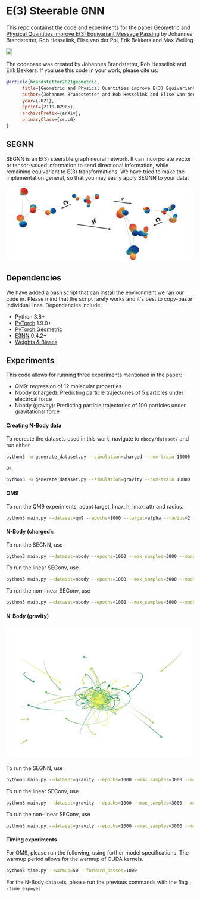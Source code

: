 # E(3) Steerable GNN

This repo containst the code and experiments for the paper
[Geometric and Physical Quantities improve E(3) Equivariant Message Passing](https://arxiv.org/abs/2110.02905) by Johannes Brandstetter, Rob Hesselink, Elise van der Pol, Erik Bekkers and Max Welling

![](https://github.com/RobDHess/Steerable-E3-GNN/blob/main/assets/forward_pass_faster_larger.gif)


The codebase was created by Johannes Brandstetter, Rob Hesselink and Erik Bekkers. If you use this code in your work, please cite us:

```bibtex
@article{brandstetter2021geometric,
      title={Geometric and Physical Quantities improve E(3) Equivariant Message Passing},
      author={Johannes Brandstetter and Rob Hesselink and Elise van der Pol and Erik Bekkers and Max Welling},
      year={2021},
      eprint={2110.02905},
      archivePrefix={arXiv},
      primaryClass={cs.LG}
}
```

## SEGNN
SEGNN is an E(3) steerable graph neural network. It can incorporate vector or tensor-valued information to send directional information, while remaining equivariant to E(3) transformations. We have tried to make the implementation general, so that you may easily apply SEGNN to your data.

<img src="assets/Equivariance.png" width="800">



## Dependencies
We have added a bash script that can install the environment we ran our code in. Please mind that the script rarely works and it's best to copy-paste individual lines. Dependencies include:
* Python 3.8+
* [PyTorch](https://pytorch.org/) 1.9.0+
* [PyTorch Geometric](https://pytorch-geometric.readthedocs.io/en/latest/)
* [E3NN](https://e3nn.org/) 0.4.2+
* [Weights & Biases](https://wandb.ai/site) 


## Experiments
This code allows for running three experiments mentioned in the paper:
* QM9: regression of 12 molecular properties
* Nbody (charged): Predicting particle trajectories of 5 particles under electrical force
* Nbody (gravity): Predicting particle trajectories of 100 particles under gravitational force

#### Creating N-Body data
To recreate the datasets used in this work, navigate to ```nbody/dataset/``` and run either
```bash
python3 -u generate_dataset.py --simulation=charged --num-train 10000 --seed 43 --suffix small
```
or 
```bash
python3 -u generate_dataset.py --simulation=gravity --num-train 10000 --seed 43 --suffix small
```

#### QM9
To run the QM9 experiments, adapt target, lmax_h, lmax_attr and radius.
```bash
python3 main.py --dataset=qm9 --epochs=1000 --target=alpha --radius=2 --model=segnn --lmax_h=2 --lmax_attr=3 --layers=7 --subspace_type=weightbalanced --norm=instance --batch_size=128 --gpu=1 --weight_decay=1e-8 --pool=avg
```

#### N-Body (charged):
To run the SEGNN, use 
```bash
python3 main.py --dataset=nbody --epochs=1000 --max_samples=3000 --model=segnn --lmax_h=1 --lmax_attr=1 --layers=4 --hidden_features=64 --subspace_type=weightbalanced --norm=none --batch_size=100 --gpu=1 --weight_decay=1e-12 
```

To run the linear SEConv, use
```bash
python3 main.py --dataset=nbody --epochs=1000 --max_samples=3000 --model=seconv --lmax_h=1 --lmax_attr=1 --layers=4 --hidden_features=80 --subspace_type=weightbalanced --conv_type=linear --norm=instance --batch_size=100 --gpu=1 --weight_decay=1e-12 
```

To run the non-linear SEConv, use
```bash
python3 main.py --dataset=nbody --epochs=1000 --max_samples=3000 --model=seconv --lmax_h=1 --lmax_attr=1 --layers=4 --hidden_features=64 --subspace_type=weightbalanced --conv_type=nonlinear --norm=instance --batch_size=100 --gpu=1 --weight_decay=1e-12 
```

#### N-Body (gravity)

<img src="assets/gravity.jpg" width="500">

To run the SEGNN, use 
```bash
python3 main.py --dataset=gravity --epochs=1000 --max_samples=3000 --model=segnn --lmax_h=1 --lmax_attr=1 --layers=4 --hidden_features=64 --subspace_type=weightbalanced --norm=none --batch_size=100 --gpu=1 --weight_decay=1e-12 
```

To run the linear SEConv, use
```bash
python3 main.py --dataset=gravity --epochs=1000 --max_samples=3000 --model=seconv --lmax_h=1 --lmax_attr=1 --layers=4 --hidden_features=80 --subspace_type=weightbalanced --conv_type=linear --norm=instance --batch_size=100 --gpu=1 --weight_decay=1e-12 
```

To run the non-linear SEConv, use
```bash
python3 main.py --dataset=gravity --epochs=1000 --max_samples=3000 --model=seconv --lmax_h=1 --lmax_attr=1 --layers=4 --hidden_features=64 --subspace_type=weightbalanced --conv_type=nonlinear --norm=instance --batch_size=100 --gpu=1 --weight_decay=1e-12 
```

#### Timing experiments
For QM9, please run the following, using further model specifications. The warmup period allows for the warmup of CUDA kernels. 
```bash
python3 time.py --warmup=50 --forward_passes=1000
```

For the N-Body datasets, please run the previous commands with the flag ```--time_exp=yes```
